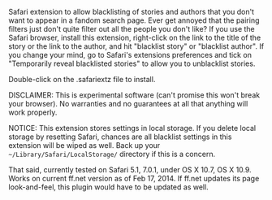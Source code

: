 Safari extension to allow blacklisting of stories and authors that you don't want to appear in a fandom search page.  Ever get annoyed that the pairing filters just don't quite filter out all the people you don't like?  If you use the Safari browser, install this extension, right-click on the link to the title of the story or the link to the author, and hit "blacklist story" or "blacklist author".  If you change your mind, go to Safari's extensions preferences and tick on "Temporarily reveal blacklisted stories" to allow you to unblacklist stories.

Double-click on the .safariextz file to install.

DISCLAIMER: This is experimental software (can't promise this won't break your browser).  No warranties and no guarantees at all that anything will work properly.

NOTICE: This extension stores settings in local storage.  If you delete local storage by resetting Safari, chances are all blacklist settings in this extension will be wiped as well. Back up your `~/Library/Safari/LocalStorage/` directory if this is a concern.

That said, currently tested on Safari 5.1, 7.0.1, under OS X 10.7, OS X 10.9. Works on current ff.net version as of Feb 17, 2014.  If ff.net updates its page look-and-feel, this plugin would have to be updated as well.

